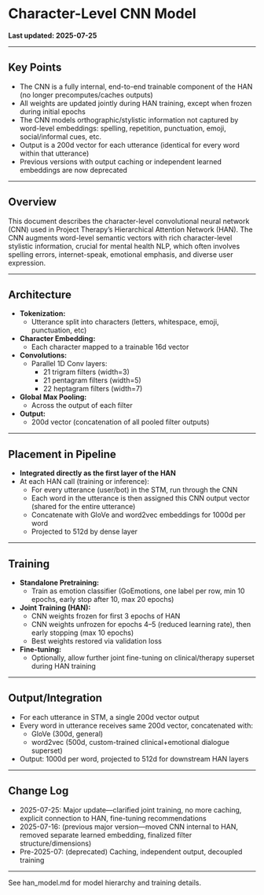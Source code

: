 
# Character-Level CNN Model

**Last updated: 2025-07-25**

---

## Key Points

* The CNN is a fully internal, end-to-end trainable component of the HAN (no longer precomputes/caches outputs)
* All weights are updated jointly during HAN training, except when frozen during initial epochs
* The CNN models orthographic/stylistic information not captured by word-level embeddings: spelling, repetition, punctuation, emoji, social/informal cues, etc.
* Output is a 200d vector for each utterance (identical for every word within that utterance)
* Previous versions with output caching or independent learned embeddings are now deprecated

---

## Overview

This document describes the character-level convolutional neural network (CNN) used in Project Therapy’s Hierarchical Attention Network (HAN). The CNN augments word-level semantic vectors with rich character-level stylistic information, crucial for mental health NLP, which often involves spelling errors, internet-speak, emotional emphasis, and diverse user expression.

---

## Architecture

* **Tokenization:**
  * Utterance split into characters (letters, whitespace, emoji, punctuation, etc)
* **Character Embedding:**
  * Each character mapped to a trainable 16d vector
* **Convolutions:**
  * Parallel 1D Conv layers:
    * 21 trigram filters (width=3)
    * 21 pentagram filters (width=5)
    * 22 heptagram filters (width=7)
* **Global Max Pooling:**
  * Across the output of each filter
* **Output:**
  * 200d vector (concatenation of all pooled filter outputs)

---

## Placement in Pipeline

* **Integrated directly as the first layer of the HAN**
* At each HAN call (training or inference):
  * For every utterance (user/bot) in the STM, run through the CNN
  * Each word in the utterance is then assigned this CNN output vector (shared for the entire utterance)
  * Concatenate with GloVe and word2vec embeddings for 1000d per word
  * Projected to 512d by dense layer

---

## Training

* **Standalone Pretraining:**
  * Train as emotion classifier (GoEmotions, one label per row, min 10 epochs, early stop after 10, max 20 epochs)
* **Joint Training (HAN):**
  * CNN weights frozen for first 3 epochs of HAN
  * CNN weights unfrozen for epochs 4–5 (reduced learning rate), then early stopping (max 10 epochs)
  * Best weights restored via validation loss
* **Fine-tuning:**
  * Optionally, allow further joint fine-tuning on clinical/therapy superset during HAN training

---

## Output/Integration

* For each utterance in STM, a single 200d vector output
* Every word in utterance receives same 200d vector, concatenated with:
  * GloVe (300d, general)
  * word2vec (500d, custom-trained clinical+emotional dialogue superset)
* Output: 1000d per word, projected to 512d for downstream HAN layers

---

## Change Log

* 2025-07-25: Major update—clarified joint training, no more caching, explicit connection to HAN, fine-tuning recommendations
* 2025-07-16: (previous major version—moved CNN internal to HAN, removed separate learned embedding, finalized filter structure/dimensions)
* Pre-2025-07: (deprecated) Caching, independent output, decoupled training

---

See han_model.md for model hierarchy and training details.
